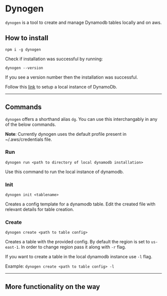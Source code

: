 # Dynogen

`dynogen` is a tool to create and manage Dynamodb tables locally and on aws.


## How to install

`npm i -g dynogen`

Check if installation was successful by running:

`dynogen --version`

If you see a version number then the installation was successful.

Follow this [link](https://docs.aws.amazon.com/amazondynamodb/latest/developerguide/DynamoDBLocal.DownloadingAndRunning.html) to setup a local instance of DynamoDb.

------

## Commands

`dynogen` offers a shorthand alias `dg`. You can use this interchangably in any of the below commands.

**Note**: Currently dynogen uses the default profile present in ~/.aws/credentials file.

### Run

`dynogen run <path to directory of local dynamodb installation>`

Use this command to run the local instance of dynamodb.

### Init

`dynogen init <tablename>`

Creates a config template for a dynamodb table. Edit the created file with relevant details for table creation.

### Create

`dynogen create <path to table config>`

Creates a table with the provided config. By default the region is set to `us-east-1`.
In order to change region pass it along with `-r` flag.

If you want to create a table in the local dynamodb instance use `-l` flag.

Example: `dynogen create <path to table config> -l`

----

## More functionality on the way





